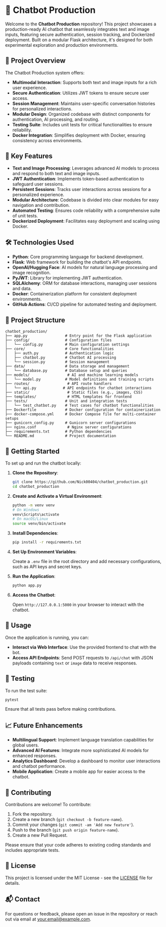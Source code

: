 # 🤖 Chatbot Production

Welcome to the **Chatbot Production** repository! This project showcases a production-ready AI chatbot that seamlessly integrates text and image inputs, featuring secure authentication, session tracking, and Dockerized deployment. Built on a modular Flask architecture, it's designed for both experimental exploration and production environments.

## 🚀 Project Overview

The Chatbot Production system offers:

- **Multimodal Interaction**: Supports both text and image inputs for a rich user experience.
- **Secure Authentication**: Utilizes JWT tokens to ensure secure user access.
- **Session Management**: Maintains user-specific conversation histories for personalized interactions.
- **Modular Design**: Organized codebase with distinct components for authentication, AI processing, and routing.
- **Testing Suite**: Includes unit tests for critical functionalities to ensure reliability.
- **Docker Integration**: Simplifies deployment with Docker, ensuring consistency across environments.

## 🧩 Key Features

- **Text and Image Processing**: Leverages advanced AI models to process and respond to both text and image inputs.
- **JWT Authentication**: Implements token-based authentication to safeguard user sessions.
- **Persistent Sessions**: Tracks user interactions across sessions for a personalized experience.
- **Modular Architecture**: Codebase is divided into clear modules for easy navigation and contribution.
- **Automated Testing**: Ensures code reliability with a comprehensive suite of unit tests.
- **Dockerized Deployment**: Facilitates easy deployment and scaling using Docker.

## 🛠 Technologies Used

- **Python**: Core programming language for backend development.
- **Flask**: Web framework for building the chatbot's API endpoints.
- **OpenAI/Hugging Face**: AI models for natural language processing and image recognition.
- **PyJWT**: Library for implementing JWT authentication.
- **SQLAlchemy**: ORM for database interactions, managing user sessions and data.
- **Docker**: Containerization platform for consistent deployment environments.
- **GitHub Actions**: CI/CD pipeline for automated testing and deployment.

## 📁 Project Structure

```
chatbot_production/
├── app.py                 # Entry point for the Flask application
├── config/                # Configuration files
│   └── config.py          # Main configuration settings
├── core/                  # Core functionalities
│   ├── auth.py            # Authentication logic
│   ├── chatbot.py         # Chatbot AI processing
│   └── session.py         # Session management
├── data/                  # Data storage and management
│   └── database.py        # Database setup and queries
├── models/                 # AI and machine learning models
│   └── model.py           # Model definitions and training scripts
├── routes/                 # API route handlers
│   └── api.py            # API endpoints for chatbot interactions
├── static/                 # Static files (e.g., images, CSS)
├── templates/              # HTML templates for frontend
├── tests/                 # Unit and integration tests
│   └── test_chatbot.py    # Test cases for chatbot functionalities
├── Dockerfile             # Docker configuration for containerization
├── docker-compose.yml     # Docker Compose file for multi-container setups
├── gunicorn_config.py     # Gunicorn server configurations
├── nginx.conf              # Nginx server configurations
├── requirements.txt       # Python dependencies
└── README.md              # Project documentation
```

## 🚦 Getting Started

To set up and run the chatbot locally:

1. **Clone the Repository**:

   ```bash
   git clone https://github.com/Nick00404/chatbot_production.git
   cd chatbot_production
   ```

2. **Create and Activate a Virtual Environment**:

   ```bash
   python -m venv venv
   # On Windows
   venv\Scripts\activate
   # On macOS/Linux
   source venv/bin/activate
   ```

3. **Install Dependencies**:

   ```bash
   pip install -r requirements.txt
   ```

4. **Set Up Environment Variables**:

   Create a `.env` file in the root directory and add necessary configurations, such as API keys and secret keys.

5. **Run the Application**:

   ```bash
   python app.py
   ```

6. **Access the Chatbot**:

   Open `http://127.0.0.1:5000` in your browser to interact with the chatbot.

## 🧪 Usage

Once the application is running, you can:

- **Interact via Web Interface**: Use the provided frontend to chat with the bot.
- **Access API Endpoints**: Send POST requests to `/api/chat` with JSON payloads containing `text` or `image` data to receive responses.

## 🧪 Testing

To run the test suite:

```bash
pytest
```

Ensure that all tests pass before making contributions.

## 📈 Future Enhancements

- **Multilingual Support**: Implement language translation capabilities for global users.
- **Advanced AI Features**: Integrate more sophisticated AI models for enhanced responses.
- **Analytics Dashboard**: Develop a dashboard to monitor user interactions and chatbot performance.
- **Mobile Application**: Create a mobile app for easier access to the chatbot.

## 🤝 Contributing

Contributions are welcome! To contribute:

1. Fork the repository.
2. Create a new branch (`git checkout -b feature-name`).
3. Commit your changes (`git commit -am 'Add new feature'`).
4. Push to the branch (`git push origin feature-name`).
5. Create a new Pull Request.

Please ensure that your code adheres to existing coding standards and includes appropriate tests.

## 📝 License

This project is licensed under the MIT License - see the [LICENSE](LICENSE) file for details.

## 📬 Contact

For questions or feedback, please open an issue in the repository or reach out via email at your.email@example.com.
